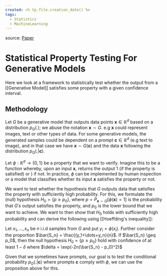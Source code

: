 ```yaml
---
created: <% tp.file.creation_date() %>
tags:
  - Statistics
  - MachineLearning
---
```

source: [Paper](https://openreview.net/pdf?id=xmY_plRB15j)
# Statistical Property Testing For Generative Models

Here we look at a framework to statistically test whether the output from a [[Generative Model]] satisfies some property with a given confidence interval.

## Methodology

Let $G$ be a generative model that outputs data points $\boldsymbol{x} \in \mathbb{R}^d$ based on a distribution $p_{G}(.)$; we abuse the notation $\boldsymbol{x} \sim G$. e.g $\boldsymbol{x}$ could represent images, text or other types of data. For some generative models, the generated samples could be dependent on a prompt $\boldsymbol{c} \in \mathbb{R}^d$ (e.g text to image), and in that case we have $\boldsymbol{x} \sim G(\boldsymbol{c})$ and the data $\boldsymbol{x}$ following the distribution $p_G(.|\boldsymbol{c})$.

Let $\phi: \mathbb{R}^d \rightarrow \{0, 1\}$ be a property that we want to verify. Imagine this to be a function whereby, upon an input $\boldsymbol{x}$, returns the output 1 (if the property is satisfied) or ) if not. In practice, $\phi$ can be implemented by human inspection or a model that classifies whether its input $\boldsymbol{x}$ satisfies the property or not.

We want to test whether the hypothesis that $G$ outputs data that satisfies the property with sufficiently high probability. For this, we formulate the (null) hypothesis $H_0 = \{p \geq p_0\}$, where $p = P_{\boldsymbol{x} \sim G}[\phi(\boldsymbol{x}) = 1]$ is the probability that $G's$ output satisfies the property, and $p_0$ is the lower bound that we want to achieve. We want to then show that $H_0$ holds with sufficiently high probability and can derive the following using [[Hoeffding's inequality]]:

Let $x_1, \dots, x_n$ be $n$ i.i.d samples from $G$ and put $y_i = \phi(x_i)$. Further consider the proportion $\bar{S_n} = \frac{(y_1+\dots+y_n}{n}$. If $\bar{S_n} \geq p_0$, then the null hypothesis $H_0 = \{p \geq p_0\}$ hold with confidence of at least $1-\delta$ where $\delta = \exp(-2n(\bar{S_n} - p_0)^2)$

Given that we sometimes have prompts, our goal is to test the conditional probability $p_G(.|\boldsymbol{c})$ where prompts $\boldsymbol{c}$ comply with $\phi$, we can use the proposition above for this.